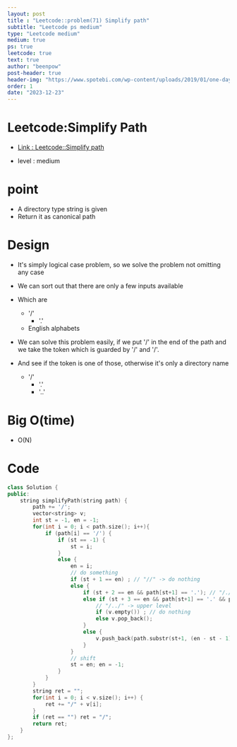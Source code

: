 ```yaml
---
layout: post
title : "Leetcode::problem(71) Simplify path"
subtitle: "Leetcode ps medium"
type: "Leetcode medium"
medium: true
ps: true
leetcode: true
text: true
author: "beenpow"
post-header: true
header-img: "https://www.spotebi.com/wp-content/uploads/2019/01/one-day-day-one-workout-motivation-spotebi.jpg"
order: 1
date: "2023-12-23"
---
```


# Leetcode:Simplify Path
- [Link : Leetcode::Simplify path](https://leetcode.com/problems/simplify-path/description/)

- level : medium

# point
- A directory type string is given
- Return it as canonical path

# Design
- It's simply logical case problem, so we solve the problem not omitting any case
- We can sort out that there are only a few inputs available
- Which are
  - '/'
	- '.'
  - English alphabets

- We can solve this problem easily, if we put '/' in the end of the path and we take the token which is guarded by '/' and '/'.
- And see if the token is one of those, otherwise it's only a directory name
  - '/'
	- '.'
	- '..'

# Big O(time)
- O(N)

# Code

```cpp
class Solution {
public:
    string simplifyPath(string path) {
        path += '/';
        vector<string> v;
        int st = -1, en = -1;
        for(int i = 0; i < path.size(); i++){
            if (path[i] == '/') {
                if (st == -1) {
                    st = i;
                }
                else {
                    en = i;
                    // do something
                    if (st + 1 == en) ; // "//" -> do nothing
                    else {
                        if (st + 2 == en && path[st+1] == '.'); // "/./" -> do nothing
                        else if (st + 3 == en && path[st+1] == '.' && path[st+2] == '.') {
                            // "/../" -> upper level
                            if (v.empty()) ; // do nothing
                            else v.pop_back();
                        }
                        else {
                            v.push_back(path.substr(st+1, (en - st - 1)));
                        }
                    }
                    // shift
                    st = en; en = -1;
                }
            }
        }
        string ret = "";
        for(int i = 0; i < v.size(); i++) {
            ret += "/" + v[i];
        }
        if (ret == "") ret = "/";
        return ret;
    }
};
```
